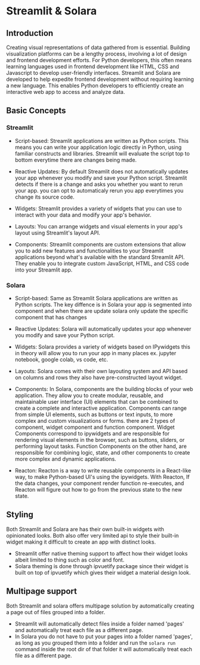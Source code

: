 # Streamlit & Solara

## Introduction
Creating visual representations of data gathered from is essential. Building visualization platforms can be a lengthy process, involving a lot of design and frontend development efforts. For Python developers, this often means learning languages used in frontend development like HTML, CSS and Javascript to develop user-friendly interfaces. Streamlit and Solara are developed to help expedite frontend development without requiring learning a new language. This enables Python developers to efficiently create an interactive web app to access and analyze data.

## Basic Concepts
### Streamlit
- Script-based: Streamlit applications are written as Python scripts. This means you can write your application logic directly in Python, using familiar constructs and libraries. Streamlit will evaluate the script top to bottom everytime there are changes being made.

- Reactive Updates: By default Streamlit does not automatically updates your app whenever you modify and save your Python script. Streamlit detects if there is a change and asks you whether you want to rerun your app. you can opt to automaticaly rerun you app everytimes you change its source code.

- Widgets: Streamlit provides a variety of widgets that you can use to interact with your data and modify your app's behavior.

- Layouts: You can arrange widgets and visual elements in your app's layout using Streamlit's layout API.

- Components: Streamlit components are custom extensions that allow you to add new features and functionalities to your Streamlit applications beyond what's available with the standard Streamlit API. They enable you to integrate custom JavaScript, HTML, and CSS code into your Streamlit app.

### Solara

- Script-based: Same as Streamlit Solara applications are written as Python scripts. The key diffence is in Solara your app is segmented into component and when there are update solara only update the specific component that has changes

- Reactive Updates: Solara will automatically updates your app whenever you modify and save your Python script.

- Widgets: Solara provides a variety of widgets based on IPywidgets this in theory will allow you to run your app in many places ex. jupyter notebook, google colab, vs code, etc.

- Layouts: Solara comes with their own layouting system and API based on columns and rows they also have pre-constructed layout widget.

- Components: In Solara, components are the building blocks of your web application. They allow you to create modular, reusable, and maintainable user interface (UI) elements that can be combined to create a complete and interactive application. Components can range from simple UI elements, such as buttons or text inputs, to more complex and custom visualizations or forms. there are 2 types of component, widget component and function component. Widget Components correspond to ipywidgets and are responsible for rendering visual elements in the browser, such as buttons, sliders, or performing layout tasks. Function Components on the other hand, are responsible for combining logic, state, and other components to create more complex and dynamic applications.

- Reacton: Reacton is a way to write reusable components in a React-like way, to make Python-based UI's using the ipywidgets. With Reacton, If the data changes, your component render function re-executes, and Reacton will figure out how to go from the previous state to the new state.

## Styling

Both Streamlit and Solara are has their own built-in widgets with opinionated looks. Both also offer very limited api to style their built-in widget making it difficult to create an app with distinct looks. 

- Streamlit offer native theming support to affect how their widget looks albeit limited to thing such as color and font.
- Solara theming is done through ipvuetify package since their widget is built on top of ipvuetify which gives their widget a material design look.

## Multipage support
Both Streamlit and solara offers multipage solution by automatically creating a page out of files grouped into a folder.

- Streamlit will automatically detect files inside a folder named 'pages' and automatically treat each file as a different page.
- In Solara you do not have to put your pages into a folder named 'pages', as long as you grouped them into a folder and run the `solara run` command inside the root dir of that folder it will automatically treat each file as a different page.